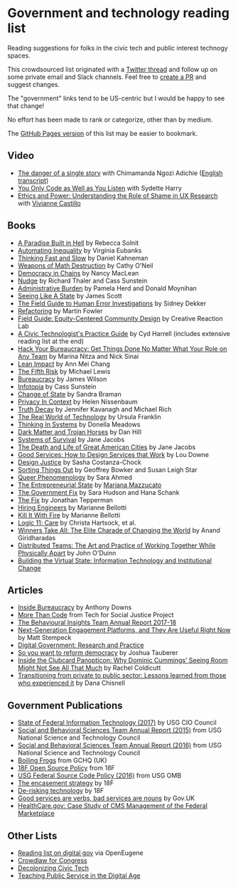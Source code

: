 # Government and technology reading list

Reading suggestions for folks in the civic tech and public interest technogy spaces.

This crowdsourced list originated with a [Twitter thread](https://twitter.com/peterkarman/status/1334506648824582156)
and follow up on some private email and Slack channels. Feel free to [create a PR](https://github.com/karpet/gov-tech-reading-list) and suggest changes.

The "government" links tend to be US-centric but I would be happy to see that change!

No effort has been made to rank or categorize, other than by medium.

The [GitHub Pages version](https://karpet.github.io/gov-tech-reading-list/) of this list may be easier to bookmark.

## Video

* [The danger of a single story](https://www.ted.com/talks/chimamanda_ngozi_adichie_the_danger_of_a_single_story) with Chimamanda Ngozi Adichie ([English transcript](https://www.ted.com/talks/chimamanda_ngozi_adichie_the_danger_of_a_single_story/transcript?language=en))
* [You Only Code as Well as You Listen](https://youtu.be/BMPAdLYSCNI) with Sydette Harry
* [Ethics and Power: Understanding the Role of Shame in UX Research](https://youtu.be/Bsk_Y_Spz38) with [Vivianne Castillo](https://medium.com/@viviannecastillo)

## Books

* [A Paradise Built in Hell](https://www.indiebound.org/book/9780143118077) by Rebecca Solnit
* [Automating Inequality](https://www.indiebound.org/book/9781250215789) by Virginia Eubanks
* [Thinking Fast and Slow](https://www.indiebound.org/book/9780374533557) by Daniel Kahneman
* [Weapons of Math Destruction](https://www.indiebound.org/book/9780553418835) by Cathy O'Neil
* [Democracy in Chains](https://www.indiebound.org/book/9781101980972) by Nancy MacLean
* [Nudge](https://www.indiebound.org/book/9780143115267) by Richard Thaler and Cass Sunstein
* [Administrative Burden](https://www.indiebound.org/book/9780871544445) by Pamela Herd and Donald Moynihan
* [Seeing Like A State](https://www.indiebound.org/book/9780300246759) by James Scott
* [The Field Guide to Human Error Investigations](https://www.indiebound.org/book/9781138704268) by Sidney Dekker
* [Refactoring](https://www.indiebound.org/book/9780134757599) by Martin Fowler
* [Field Guide: Equity-Centered Community Design](https://www.creativereactionlab.com/store/p/field-guide-equity-centered-community-design) by Creative Reaction Lab
* [A Civic Technologist's Practice Guide](https://www.indiebound.org/book/9781735286501) by Cyd Harrell (includes extensive reading list at the end)
* [Hack Your Bureaucracy: Get Things Done No Matter What Your Role on Any Team](https://www.indiebound.org/book/9780306827754) by Marina Nitza and Nick Sinai
* [Lean Impact](https://www.indiebound.org/book/9781119506607) by Ann Mei Chang
* [The Fifth Risk](https://www.indiebound.org/book/9780393357455) by Michael Lewis
* [Bureaucracy](https://www.indiebound.org/book/9780465007851) by James Wilson
* [Infotopia](https://www.indiebound.org/book/9780195340679) by Cass Sunstein
* [Change of State](https://www.indiebound.org/book/9780262513241) by Sandra Braman
* [Privacy In Context](https://www.indiebound.org/book/9780804752374) by Helen Nissenbaum
* [Truth Decay](https://www.rand.org/pubs/research_reports/RR2314.html) by Jennifer Kavanagh and Michael Rich
* [The Real World of Technology](https://www.indiebound.org/book/9780887846366) by Ursula Franklin
* [Thinking In Systems](https://www.indiebound.org/book/9781603580557) by Donella Meadows
* [Dark Matter and Trojan Horses](https://isbnsearch.org/isbn/0992914639) by Dan Hill
* [Systems of Survival](https://www.indiebound.org/book/9780679748168) by Jane Jacobs
* [The Death and Life of Great American Cities](https://www.indiebound.org/book/9780679741954) by Jane Jacobs
* [Good Services: How to Design Services that Work](https://www.indiebound.org/book/9789063695439) by Lou Downe
* [Design Justice](https://www.indiebound.org/book/9780262043458) by Sasha Costanza-Chock
* [Sorting Things Out](https://www.indiebound.org/book/9780262522953) by Geoffrey Bowker and Susan Leigh Star
* [Queer Phenomenology](https://www.indiebound.org/book/9780822339144) by Sara Ahmed
* [The Entrepreneurial State](https://www.indiebound.org/book/9781610396134) by [Mariana Mazzucato](https://marianamazzucato.com/entrepreneurial-state/)
* [The Government Fix](https://www.senseandrespondpress.com/the-government-fix) by Sara Hudson and Hana Schank
* [The Fix](https://www.penguinrandomhouse.com/books/249793/the-fix-by-jonathan-tepperman/) by Jonathan Tepperman
* [Hiring Engineers](https://leanpub.com/hiring-engineers/) by Marianne Bellotti
* [Kill It With Fire](https://nostarch.com/kill-it-fire) by Marianne Bellotti
* [Logic 11: Care](https://logicmag.io/care/) by Christa Hartsock, et al. 
* [Winners Take All: The Elite Charade of Changing the World](https://www.indiebound.org/book/9780451493248) by Anand Giridharadas
* [Distributed Teams: The Art and Practice of Working Together While Physically Apart](https://distributedteamsbook.com) by John O'Duinn
* [Building the Virtual State: Information Technology and Institutional Change](https://www.brookings.edu/book/building-the-virtual-state/)


## Articles

* [Inside Bureaucracy](https://www.rand.org/content/dam/rand/pubs/papers/2008/P2963.pdf) by Anthony Downs
* [More Than Code](https://morethancode.cc/report/) from Tech for Social Justice Project
* [The Behavioural Insights Team Annual Report 2017-18](https://www.bi.team/wp-content/uploads/2019/01/Annual-update-report-BIT-2017-2018.pdf)
* [Next-Generation Engagement Platforms, and They Are Useful Right Now](https://civichall.org/civicist/next-generation-engagement-platforms-and-how-are-they-useful-right-now-part-1/) by Matt Stempeck
* [Digital Government: Research and Practice](https://dl.acm.org/journal/dgov)
* [So you want to reform democracy](https://medium.com/civic-tech-thoughts-from-joshdata/so-you-want-to-reform-democracy-7f3b1ef10597) by Joshua Tauberer
* [Inside the Clubcard Panopticon: Why Dominic Cummings’ Seeing Room Might Not See All That Much](https://medium.com/swlh/inside-the-clubcard-panopticon-why-dominic-cummings-seeing-room-might-not-see-all-that-much-f940a48ae1cd) by Rachel Coldicutt
* [Transitioning from private to public sector: Lessons learned from those who experienced it](https://medium.com/project-redesign/transitioning-from-private-to-public-sector-lessons-learned-from-those-who-experienced-it-5991c7c870f2) by Dana Chisnell

## Government Publications

* [State of Federal Information Technology (2017)](https://s3.amazonaws.com/sitesusa/wp-content/uploads/sites/1151/2017/05/CIO-Council-State-of-Federal-IT-Report-January-2017-1.pdf) by USG CIO Council
* [Social and Behavioral Sciences Team Annual Report (2015)](https://www.ideas42.org/wp-content/uploads/2015/09/sbst_2015_annual_report_final_9_14_15.pdf) from USG National Science and Technology Council
* [Social and Behavioral Sciences Team Annual Report (2016)](https://www.whitehouse.gov/sites/whitehouse.gov/files/images/2016%20Social%20and%20Behavioral%20Sciences%20Team%20Annual%20Report.pdf) from USG National Science and Technology Council
* [Boiling Frogs](https://github.com/gchq/BoilingFrogs/blob/master/GCHQ_Boiling_Frogs.pdf) from GCHQ (UK)
* [18F Open Source Policy](https://18f.gsa.gov/open-source-policy/) from 18F
* [USG Federal Source Code Policy (2016)](https://obamawhitehouse.archives.gov/sites/default/files/omb/memoranda/2016/m_16_21.pdf) from USG OMB
* [The encasement strategy](https://18f.gsa.gov/2014/09/08/the-encasement-strategy-on-legacy-systems-and-the/) by 18F
* [De-risking technology](https://derisking-guide.18f.gov/) by 18F
* [Good services are verbs, bad services are nouns](https://designnotes.blog.gov.uk/2015/06/22/good-services-are-verbs-2/) by Gov.UK
* [HealthCare.gov: Case Study of CMS Management of the Federal Marketplace](https://oig.hhs.gov/oei/reports/oei-06-14-00350.asp)

## Other Lists

* [Reading list on digital gov](https://docs.google.com/document/d/1xuTuEPjMeiIv1Kwxv5MYXFAv1lBnLdO15YuL_oKYxSI/edit) via OpenEugene
* [Crowdlaw for Congress](https://congress.crowd.law/)
* [Decolonizing Civic Tech](https://decolonizingcivictech.com/)
* [Teaching Public Service in the Digital Age](https://www.teachingpublicservice.digital/syllabus)

